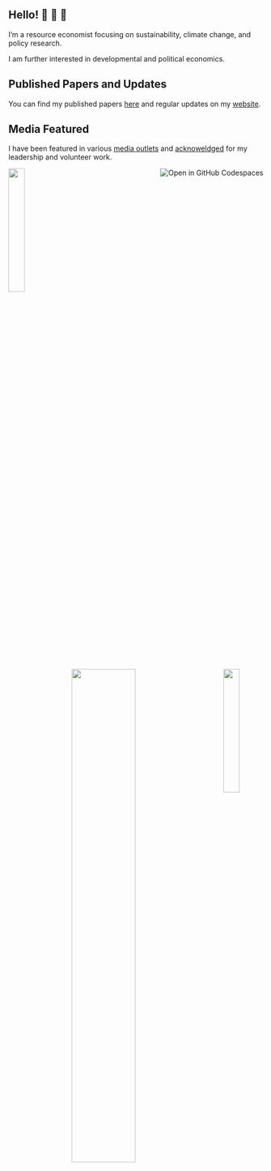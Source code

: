 <!---
biju9bjs/biju9bjs is a ✨ special ✨ repository because its `README.md` (this file) appears on your GitHub profile.
You can click the Preview link to take a look at your changes.
--->

## Hello! 👋 👋 👋
I’m a resource economist focusing on sustainability, climate change, and policy research. 

I am further interested in developmental and political economics.

## Published Papers and Updates
You can find my published papers [here](https://github.com/bijubjs/bijubjs/tree/main/1.%20Published%20Papers) and regular updates on my [website](https://bijeshmishra.wordpress.com/).

## Media Featured
I have been featured in various [media outlets](https://github.com/bijubjs/bijubjs/tree/main/2.%20Media%20Featured) and [acknoweldged](https://github.com/bijubjs/bijubjs/tree/main/3.%20Acknowledged) for my leadership and volunteer work.

<a href='https://codespaces.new/bijubjs/bijubjs?quickstart=1'><img align="right" src='https://github.com/codespaces/badge.svg' alt='Open in GitHub Codespaces' style='max-width: 100%;'></a>

<img align="center" src="https://user-images.githubusercontent.com/65187002/144930161-2f783401-8d27-4fdf-a2f7-cc0ba32f1f1f.gif" width="25%" style="display:inline;">
<p align="center">
    <a href="https://github.com/bijubjs"><img width="50%" src="https://github-readme-stats.vercel.app/api/top-langs/?username=bijubjs&theme=dark&hide=html,css,cmake&layout=compact&langs_count=5&bg_color=101010&hide_title=true"></a>
<img align="right" src="https://user-images.githubusercontent.com/65187002/144930161-2f783401-8d27-4fdf-a2f7-cc0ba32f1f1f.gif" width="25%" style="display:inline;">
